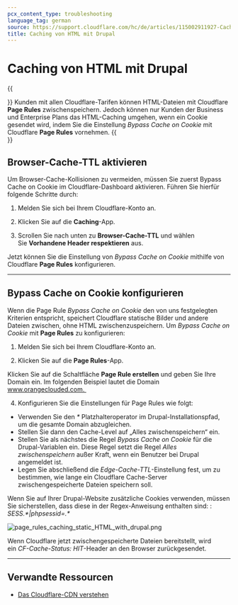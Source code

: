 ```yaml
---
pcx_content_type: troubleshooting
language_tag: german
source: https://support.cloudflare.com/hc/de/articles/115002911927-Caching-von-HTML-mit-Drupal
title: Caching von HTML mit Drupal 
---
```


# Caching von HTML mit Drupal 

{{<Aside type="note">}}
Kunden mit allen Cloudflare-Tarifen können HTML-Dateien mit Cloudflare
**Page Rules** zwischenspeichern. Jedoch können nur Kunden der Business
und Enterprise Plans das HTML-Caching umgehen, wenn ein Cookie gesendet
wird, indem Sie die Einstellung *Bypass Cache on Cookie* mit
Cloudflare **Page Rules** vornehmen.
{{</Aside>}}

## Browser-Cache-TTL aktivieren

Um Browser-Cache-Kollisionen zu vermeiden, müssen Sie zuerst Bypass Cache on Cookie im Cloudflare-Dashboard aktivieren. Führen Sie hierfür folgende Schritte durch:

1. Melden Sie sich bei Ihrem Cloudflare-Konto an.

2. Klicken Sie auf die **Caching**\-App.

3. Scrollen Sie nach unten zu **Browser-Cache-TTL** und wählen Sie **Vorhandene Header respektieren** aus.

Jetzt können Sie die Einstellung von _Bypass Cache on Cookie_ mithilfe von Cloudflare **Page Rules** konfigurieren. 

___

## Bypass Cache on Cookie konfigurieren

Wenn die Page Rule _Bypass Cache on Cookie_ den von uns festgelegten Kriterien entspricht, speichert Cloudflare statische Bilder und andere Dateien zwischen, ohne HTML zwischenzuspeichern. Um _Bypass Cache on Cookie_ mit **Page Rules** zu konfigurieren: 

1. Melden Sie sich bei Ihrem Cloudflare-Konto an.

2. Klicken Sie auf die **Page Rules**\-App.

Klicken Sie auf die Schaltfläche **Page Rule erstellen** und geben Sie Ihre Domain ein. Im folgenden Beispiel lautet die Domain www.orangeclouded.com. 

4. Konfigurieren Sie die Einstellungen für Page Rules wie folgt:

-   Verwenden Sie den _\*_ Platzhalteroperator im Drupal-Installationspfad, um die gesamte Domain abzugleichen.
-   Stellen Sie dann den Cache-Level auf „Alles zwischenspeichern“ ein.
-   Stellen Sie als nächstes die Regel _Bypass Cache on Cookie_ für die Drupal-Variablen ein. Diese Regel setzt die Regel _Alles zwischenspeichern_ außer Kraft, wenn ein Benutzer bei Drupal angemeldet ist.
-   Legen Sie abschließend die _Edge-Cache-TTL_\-Einstellung fest, um zu bestimmen, wie lange ein Cloudflare Cache-Server zwischengespeicherte Dateien speichern soll.

Wenn Sie auf Ihrer Drupal-Website zusätzliche Cookies verwenden, müssen Sie sicherstellen, dass diese in der Regex-Anweisung enthalten sind: : _SESS.\*|phpsessid=.\*_

![page_rules_caching_static_HTML_with_drupal.png](/images/support/page_rules_caching_static_HTML_with_drupal.png)

Wenn Cloudflare jetzt zwischengespeicherte Dateien bereitstellt, wird ein _CF-Cache-Status: HIT_\-Header an den Browser zurückgesendet.

___

## Verwandte Ressourcen

-   [Das Cloudflare-CDN verstehen](https://support.cloudflare.com/hc/articles/200172516)
